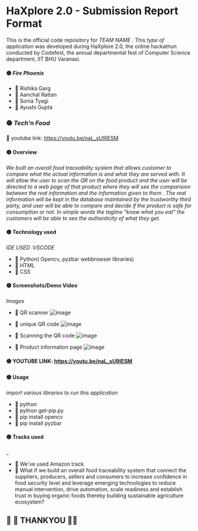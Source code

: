 # HaXplore 2.0 - Submission Report Format

This is the official code repository for _TEAM NAME_ . This _type of application_ was developed during HaXplore 2.0, 
the online hackathon conducted by Codefest, the annual departmental fest of Computer Science department, IIT BHU Varanasi.

#### :yellow_circle: _Fire Phoenix_

* :small_orange_diamond: Rishika Garg
* :small_orange_diamond: Aanchal Rattan
* :small_orange_diamond: Sonia Tyagi
* :small_orange_diamond: Ayushi Gupta

### :yellow_circle: _Tech'n Food_

:small_orange_diamond: youtube link: https://youtu.be/naL_sU9IESM

#### :yellow_circle: Overview

_We built an overall food traceability system that allows customer to compare what the actual information is and what they are served with. It will allow the user to scan the QR on the food product and the user will be directed to a web page of that product where they will see the comparision between the real information and the information given to them . The real information will be kept in the database maintained by the trustworthy third party, and user will be able to compare and decide if the product is safe for consumption or not.
In simple words the tagline "know what you eat" the customers will be able to see the authenticity of what they get._

#### :yellow_circle: Technology used

_IDE USED :VSCODE_
* :small_orange_diamond: Python( Opencv, pyzbar webbrowser libraries)
* :small_orange_diamond: HTML
* :small_orange_diamond: CSS

#### :yellow_circle: Screenshots/Demo Video

_Images_

* :small_orange_diamond: QR scanner
![image](https://user-images.githubusercontent.com/62802231/112743897-f90c0100-8fb8-11eb-9263-c50d3635e563.png)

* :small_orange_diamond: unique QR code
![image](https://user-images.githubusercontent.com/62802231/112743907-1b9e1a00-8fb9-11eb-8e76-23b90db757b5.png)

* :small_orange_diamond: Scanning the QR code
![image](https://user-images.githubusercontent.com/62802231/112743927-48523180-8fb9-11eb-8f31-cbaef5226ded.png)

* :small_orange_diamond: Product information page
![image](https://user-images.githubusercontent.com/62802231/112743942-6324a600-8fb9-11eb-9895-18103b76df0d.png)

#### :yellow_circle: YOUTUBE LINK: https://youtu.be/naL_sU9IESM




#### :yellow_circle: Usage

_import various libraries to run this application_
* :small_orange_diamond: python
* :small_orange_diamond: python get-pip.py
* :small_orange_diamond: pip install opencv
* :small_orange_diamond: pip install pyzbar


#### :yellow_circle: Tracks used
_
* :small_orange_diamond: We've used Amazon track
* :small_orange_diamond: What if we build an overall food traceability system that connect the suppliers, producers, sellers and consumers to increase confidence in food security level and leverage emerging technologies to reduce manual intervention, drive automation, scale readiness and establish trust in buying organic foods thereby building sustainable agriculture ecosystem?





## :small_orange_diamond: :small_orange_diamond: THANKYOU :small_orange_diamond::small_orange_diamond:

